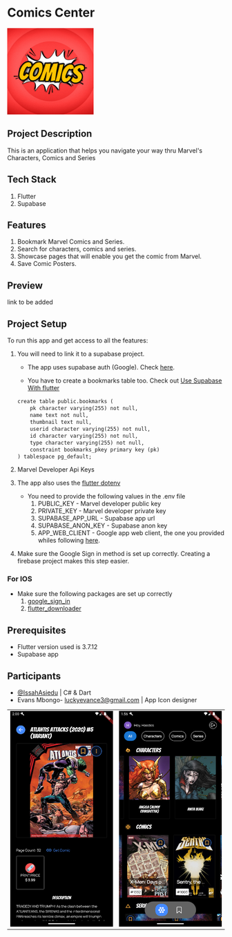 Comics Center
=============
<img src="./assets/images/icon.jpg" height="200"/>

## Project Description
This is an application that helps you navigate your way thru Marvel's Characters, Comics and Series

## Tech Stack
1. Flutter
2. Supabase

## Features
1. Bookmark Marvel Comics and Series.
2. Search for characters, comics and series.
3. Showcase pages that will enable you get the comic from Marvel.
4. Save Comic Posters.

## Preview
link to be added

## Project Setup
To run this app and get access to all the features:

1. You will need to link it to a supabase project.
    - The app uses supabase auth (Google). Check [here](https://supabase.com/blog/flutter-authentication).

    - You have to create a bookmarks table too. Check out [Use Supabase With flutter](https://supabase.com/docs/guides/getting-started/quickstarts/flutter) 

    ```
    create table public.bookmarks (
        pk character varying(255) not null,
        name text not null,
        thumbnail text null,
        userid character varying(255) not null,
        id character varying(255) not null,
        type character varying(255) not null,
        constraint bookmarks_pkey primary key (pk)
    ) tablespace pg_default;
    ```


2. Marvel Developer Api Keys

3. The app also uses the [flutter dotenv](https://pub.dev/packages/flutter_dotenv)
   - You need to provide the following values in the .env file
     1. PUBLIC_KEY - Marvel developer public key
     2. PRIVATE_KEY - Marvel developer private key
     3. SUPABASE_APP_URL - Supabase app url
     4. SUPABASE_ANON_KEY - Supabase anon key
     5. APP_WEB_CLIENT - Google app web client, the one you provided whiles following [here](https://supabase.com/blog/flutter-authentication).

4. Make sure the Google Sign in method is set up correctly. Creating a firebase project makes this step easier.

### For IOS 
- Make sure the following packages are set up correctly
    1. [google_sign_in](https://pub.dev/packages/google_sign_in)
    2. [flutter_downloader](https://pub.dev/packages/flutter_downloader)

## Prerequisites
-  Flutter version used is 3.7.12
-  Supabase app

## Participants
- [@IssahAsiedu](https://www.github.com/IssahAsiedu) | C# & Dart
- Evans Mbongo- [luckyevance3@gmail.com](luckyevance3@gmail.com) | App Icon designer

<table>
    <tr>
        <td><img src="./exhibit/img2.png" width=250px height=500px /></td>
        <td><img src="./exhibit/img1.png" width=250px height=500px/></td>
    </tr>
</table>

